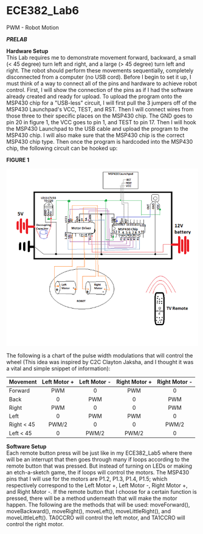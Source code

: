 ECE382_Lab6
===========

PWM - Robot Motion


__*PRELAB*__

__Hardware Setup__  
This Lab requires me to demonstrate movement forward, backward, a small (< 45 degree) turn left and right, and a large (> 45 degree) turn left and right. The robot should perform these movements sequentially, completely disconnected from a computer (no USB cord). Before I begin to set it up, I must think of a way to connect all of the pins and hardware to achieve robot control.  First, I will show the connection of the pins as if I had the software already created and ready for upload. To upload the program onto the MSP430 chip for a "USB-less" circuit, I will first pull the 3 jumpers off of the MSP430 Launchpad's VCC, TEST, and RST. Then I will connect wires from those three to their specific places on the MSP430 chip. The GND goes to pin 20 in figure 1, the VCC goes to pin 1, and TEST to pin 17. Then I will hook the MSP430 Launchpad to the USB cable and upload the program to the MSP430 chip. I will also make sure that the MSP430 chip is the correct MSP430 chip type. Then once the program is hardcoded into the MSP430 chip, the following circuit can be hooked up:

__FIGURE 1__

![](https://github.com/dustyweisner/ECE382_Lab6/blob/master/Images/HardwareSchematic.gif?raw=true)

The following is a chart of the pulse width modulations that will control the wheel (This idea was inspired by C2C Clayton Jaksha, and I thought it was a vital and simple snippet of information):

|Movement|Left Motor +|Left Motor -|Right Motor +|Right Motor -|
|:--|:--:|:--:|:--:|:--:|
|Forward|PWM|0|PWM|0|
|Back|0|PWM|0|PWM|
|Right|PWM|0|0|PWM|
|Left|0|PWM|PWM|0|
|Right < 45|PWM/2|0|0|PWM/2|
|Left < 45|0|PWM/2|PWM/2|0|

__Software Setup__  
Each remote button press will be just like in my ECE382_Lab5 where there will be an interrupt that then goes through many if loops according to the remote button that was pressed. But instead of turning on LEDs or making an etch-a-sketch game, the if loops will control the motors. The MSP430 pins that I will use for the motors are P1.2, P1.3, P1.4, P1.5; which respectively correspond to the Left Motor +, Left Motor -, Right Motor +, and Right Motor -. If the remote button that I choose for a certain function is pressed, there will be a method underneath that will make the motor happen. The following are the methods that will be used: moveForward(), moveBackward(), moveRight(), moveLeft(), moveLittleRight(), and moveLittleLeft(). TA0CCRO will control the left motor, and TA1CCRO will control the right motor. 
